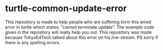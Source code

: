 # turtle-common-update-error
This repository is made to help people who are suffering form this wired error in turtle which states: "cannot terminate update". The example code given in the repository will really help you out. This repository was made because TokyoEdTech talked about this error on his live-stream. PS sorry if there is any spelling errors.
